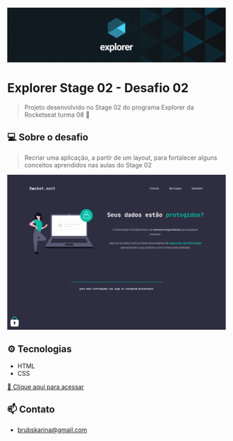 ![preview](./images/explorer.png)

# Explorer Stage 02 - Desafio 02

>Projeto desenvolvido no Stage 02 do programa Explorer da Rocketseat turma 08 🚀

## 💻 Sobre o desafio

>Recriar uma aplicação, a partir de um layout, para fortalecer alguns conceitos aprendidos nas aulas do Stage 02

![preview](./images/preview.png)

## ⚙ Tecnologias
- HTML
- CSS

[🔗 Clique aqui para acessar](https://brunakarina.github.io./challenge-rocket.sect/)


## 📫 Contato
- brubskarina@gmail.com